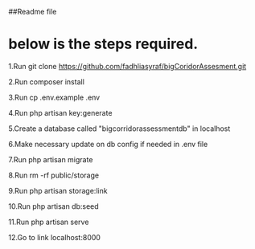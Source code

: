 ##Readme file



# below is the steps required.


1.Run git clone https://github.com/fadhliasyraf/bigCoridorAssesment.git

2.Run composer install

3.Run cp .env.example .env

4.Run php artisan key:generate

5.Create a database called "bigcorridorassessmentdb" in localhost

6.Make necessary update on db config if needed in .env file

7.Run php artisan migrate

8.Run rm -rf public/storage

9.Run php artisan storage:link

10.Run php artisan db:seed

11.Run php artisan serve

12.Go to link localhost:8000
